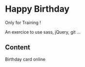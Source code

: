 # Happy Birthday

Only for Training !

An exercice to use sass, jQuery, git ...

## Content

Birthday card online